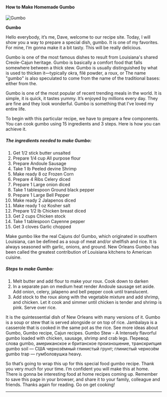             

#### How to Make Homemade Gumbo

![Gumbo](https://img-global.cpcdn.com/recipes/4abf602edd14c561/751x532cq70/gumbo-recipe-main-photo.jpg)

**Gumbo**

Hello everybody, it’s me, Dave, welcome to our recipe site. Today, I will show you a way to prepare a special dish, gumbo. It is one of my favorites. For mine, I’m gonna make it a bit tasty. This will be really delicious.

Gumbo is one of the most famous dishes to result from Louisiana's shared Creole-Cajun heritage. Gumbo is basically a comfort food that falls somewhere between a thick stew. Gumbo is usually distinguished by what is used to thicken it—typically okra, filé powder, a roux, or The name "gumbo" is also speculated to come from the name of the traditional bases: either from the.

Gumbo is one of the most popular of recent trending meals in the world. It is simple, it is quick, it tastes yummy. It’s enjoyed by millions every day. They are fine and they look wonderful. Gumbo is something that I’ve loved my entire life.

To begin with this particular recipe, we have to prepare a few components. You can cook gumbo using 15 ingredients and 3 steps. Here is how you can achieve it.

##### The ingredients needed to make Gumbo:

1.  Get 1/2 stick butter unsalted
2.  Prepare 1/4 cup All purpose flour
3.  Prepare Andoule Sausage
4.  Take 1 lb Peeled devine Shrimp
5.  Make ready 8 oz Frozen Corn
6.  Prepare 4 Ribs Celery diced
7.  Prepare 1 Large onion diced
8.  Take 1 tablespoon Ground black pepper
9.  Prepare 1 Large Bell Pepper
10.  Make ready 2 Jalapenos diced
11.  Make ready 1 oz Kosher salt
12.  Prepare 1/2 lb Chicken breast diced
13.  Get 2 cups Chicken stock
14.  Take 1 tablespoon Cayenne pepper
15.  Get 3 cloves Garlic chopped

Make gumbo like the real Cajuns do! Gumbo, which originated in southern Louisiana, can be defined as a soup of meat and/or shellfish and rice. It is always seasoned with garlic, onions, and ground. New Orleans Gumbo has been called the greatest contribution of Louisiana kitchens to American cuisine.

##### Steps to make Gumbo:

1.  Melt butter and add flour to make your roux. Cook down to darken
2.  In a separate pan on medium heat render Andoule sausage set aside. Add onion, celery, jalapeno and bell pepper cook until translucent.
3.  Add stock to the roux along with the vegetable mixture and add shrimp, and chicken. Let it cook and simmer until chicken is tender and shrimp is pink. Serve over rice.

It is the quintessential dish of New Orleans with many versions of it. Gumbo is a soup or stew that is served alongside or on top of rice. Jambalaya is a casserole that is cooked in the same pot as the rice. See more ideas about Gumbo, Gumbo recipe, Cajun recipes. Gumbo Stew - A Intensely flavorful gumbo loaded with chicken, sausage, shrimp and crab legs. Перевод слова gumbo, американское и британское произношение, транскрипция gumbo soil — США чернозёмный глинистый грунт; глинистый чернозём gumbo trap — гумболовушка heavy.

So that’s going to wrap this up for this special food gumbo recipe. Thank you very much for your time. I’m confident you will make this at home. There is gonna be interesting food at home recipes coming up. Remember to save this page in your browser, and share it to your family, colleague and friends. Thanks again for reading. Go on get cooking!

* * *